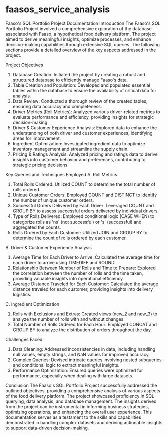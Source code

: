 # faasos_service_analysis
Faaso's SQL Portfolio Project Documentation
Introduction
The Faaso's SQL Portfolio Project involved a comprehensive exploration of the database associated with Faaso, a hypothetical food delivery platform. The project aimed to derive meaningful insights, optimize processes, and enhance decision-making capabilities through extensive SQL queries. The following sections provide a detailed overview of the key aspects addressed in the project.

Project Objectives
1.	Database Creation: Initiated the project by creating a robust and structured database to efficiently manage Faaso's data.
2.	Table Creation and Population: Developed and populated essential tables within the database to ensure the availability of critical data for analysis.
3.	Data Review: Conducted a thorough review of the created tables, ensuring data accuracy and completeness.
4.	Driver Metrics (Roll Metrics): Analyzed various driver-related metrics to evaluate performance and efficiency, providing insights for strategic decision-making.
5.	Driver & Customer Experience Analysis: Explored data to enhance the understanding of both driver and customer experiences, identifying areas for improvement.
6.	Ingredient Optimization: Investigated ingredient data to optimize inventory management and streamline the supply chain.
7.	Pricing & Ratings Analysis: Analyzed pricing and ratings data to derive insights into customer behavior and preferences, contributing to strategic pricing decisions.

Key Queries and Techniques Employed
A. Roll Metrics
1.	Total Rolls Ordered: Utilized COUNT to determine the total number of rolls ordered.
2.	Unique Customer Orders: Employed COUNT and DISTINCT to identify the number of unique customer orders.
3.	Successful Orders Delivered by Each Driver: Leveraged COUNT and GROUP BY to assess successful orders delivered by individual drivers.
4.	Type of Rolls Delivered: Employed conditional logic (CASE WHEN) to categorize rolls as 'ns' (not successful) or 's' (successful) and aggregated the counts.
5.	Rolls Ordered by Each Customer: Utilized JOIN and GROUP BY to determine the count of rolls ordered by each customer.

B. Driver & Customer Experience Analysis
1.	Average Time for Each Driver to Arrive: Calculated the average time for each driver to arrive using TIMEDIFF and ROUND.
2.	Relationship Between Number of Rolls and Time to Prepare: Explored the correlation between the number of rolls and the time taken, providing valuable insights into operational efficiency.
3.	Average Distance Traveled for Each Customer: Calculated the average distance traveled for each customer, providing insights into delivery logistics.

C. Ingredient Optimization
1.	Rolls with Exclusions and Extras: Created views (new_2 and new_3) to analyze the number of rolls with and without changes.
2.	Total Number of Rolls Ordered for Each Hour: Employed CONCAT and GROUP BY to analyze the distribution of orders throughout the day.

Challenges Faced
1.	Data Cleaning: Addressed inconsistencies in data, including handling null values, empty strings, and NaN values for improved accuracy.
2.	Complex Queries: Devised intricate queries involving nested subqueries and conditional logic to extract meaningful insights.
3.	Performance Optimization: Ensured queries were optimized for performance, especially when dealing with large datasets.

Conclusion
The Faaso's SQL Portfolio Project successfully addressed the outlined objectives, providing a comprehensive analysis of various aspects of the food delivery platform. The project showcased proficiency in SQL querying, data analysis, and database management. The insights derived from the project can be instrumental in informing business strategies, optimizing operations, and enhancing the overall user experience.
This documentation serves as a testament to the skills and capabilities demonstrated in handling complex datasets and deriving actionable insights to support data-driven decision-making.

